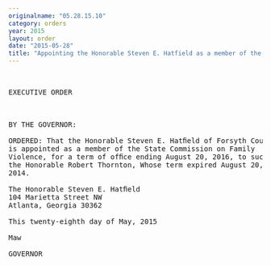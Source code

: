 ```yaml
---
originalname: "05.28.15.10"
category: orders
year: 2015
layout: order
date: "2015-05-28"
title: "Appointing the Honorable Steven E. Hatfield as a member of the State Commission on Family Violence"
---
```

<pre>
 

EXECUTIVE ORDER

 

BY THE GOVERNOR:

ORDERED: That the Honorable Steven E. Hatﬁeld of Forsyth County, Georgia,
is appointed as a member of the State Commission on Family
Violence, for a term of ofﬁce ending August 20, 2016, to succeed
the Honorable Robert Thornton, Whose term expired August 20,
2014.

The Honorable Steven E. Hatﬁeld
104 Marietta Street NW
Atlanta, Georgia 30362

This twenty-eighth day of May, 2015

Maw

GOVERNOR

 

 

</pre>
